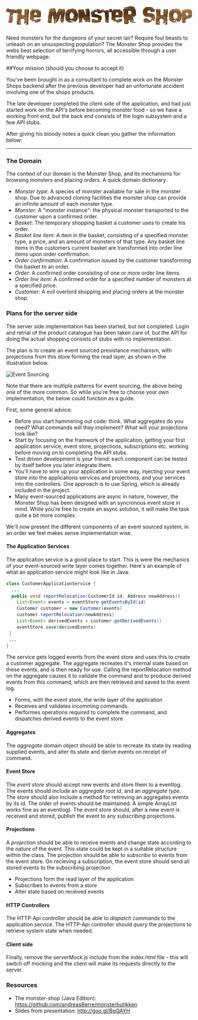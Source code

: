 ![Event Sourcing](src/main/webapp/img/logo.png "The Monster Shop")
================

Need monsters for the dungeons of your secret lair? Require foul beasts to unleash on an unsuspecting population? The Monster Shop provides the webs best selection of terrifying horrors, all accessible through a user friendly webpage.

##Your mission (should you choose to accept it)

You've been brought in as a consultant to complete work on the Monster Shops backend after the previous developer had an unfortunate accident involving one of the shops products.

The late developer completed the client side of the application, and had just started work on the API's before becoming monster food - so we have a working front end, but the back end consists of the login subsystem and a few API stubs.

After giving his bloody notes a quick clean you gather the information below:


---------------------------------------


### The Domain

The context of our domain is the Monster Shop, and its mechanisms for browsing monsters and placing orders. A quick domain dictionary:

* _Monster type_: A species of monster avaliable for sale in the monster shop. Due to advanced cloning facilities the monster shop can provide an infinite amount of each monster type.
* _Monster_: A "monster instance": the physical monster transported to the customer upon a confirmed order. 
* _Basket_: The temporary shopping basket a customer uses to create his order. 
* _Basket line item_: A item in the basket, consisting of a specified monster type, a price, and an amount of monsters of that type. Any basket line items in the customers current basket are transformed into order line items upon order confirmation.
* _Order confirmation_: A confirmation issued by the customer transforming the basket to an order.
* _Order_: A confirmed order consisting of one or more order line items.
* _Order line item_: A confirmed order for a specified number of monsters at a specified price.
* _Customer_: A evil overlord shopping and placing orders at the monster shop.


### Plans for the server side
The server side implementation has been started, but not completed. Login and retrial of the product catalogue has been taken care of, but the API for doing the actual shopping consists of stubs with no implementation. 

The plan is to create an event sourced presistance mechanism, with projections from this store forming the read layer, as shown in the illustration below.

![Event Sourcing](https://www.lucidchart.com/publicSegments/view/53270feb-641c-4392-8090-20110a005809/image.png "Event Sourcing")

Note that there are multiple patterns for event sourcing, the above being one of the more common. So while you're free to choose your own implementation, the below could function as a guide.

First, some general advice:
* Before you start hammering out code: think. What aggregates do you need? What commands will they implement? What will your projections look like?
* Start by focusing on the framwork of the application, getting your first application service, event store, projections, subscriptions etc. working before moving on to completing the API stubs.
* Test driven development is your friend: each component can be tested by itself before you later integrate them.
* You'll have to wire up your application in some way, injecting your event store into the applications services and projections, and your services into the controllers. One approach is to use Spring, which is already included in the project.
* Many event-sourced applications are async in nature, however, the Monster Shop has been designed with an syncronous event store in mind. While you're free to create an async solution, it will make the task quite a bit more complex.
 
We'll now present the different components of an event sourced system, in an order we feel makes sense implementation wise.

#### The Application Services
The application service is a good place to start. This is were the mechanics of your event-sourced write layer comes together. Here's an example of what an application service might look like in Java:

```Java
class CustomerApplicationService {
  ...
  public void reportRelocation(CustomerId id, Address newAddress){
	List<Event> events = eventStore.getEventsById(id)
	Customer customer = new Customer(events)
	customer.reportRelocation(newAddress)
	List<Event> derivedEvents = customer.getDerivedEvents()
	eventStore.save(derivedEvents)
 }
 ...
}
```
The service gets logged events from the event store and uses this to create a customer aggregate. The aggregate recreates it's internal state based on these events, and is then ready for use. 
Calling the reportRelocation method on the aggregate causes it to validate the command and to produce derived events from this command, which are then retrieved and saved to the event log.
* Forms, with the event store, the write layer of the application
* Receives and validates incomming commands. 
* Performes operations required to complete the command, and dispatches derived events to the event store

#### Aggregates
The _aggregate_ domain object should be able to recreate its state by reading supplied events, and alter its state and derive events on receipt of command.

#### Event Store
The _event store_ should accept new events and store them to a eventlog. The events should include an _aggregate root id_, and an _aggregate type_. The store should also include a method for retireving an aggregates events by its id. The order of events should be maintained. A simple ArrayList works fine as an eventlog).
The event store should, after a new event is received and stored, publish the event to any _subscribing_ projections.

#### Projections
A _projection_ should be able to receive events and change state according to the nature of the event. This state could be kept in a suitable structure within the class.
The projection should be able to _subscribe_ to events from the event store. On recieving a subscription, the event store should send all stored events to the subscribing projection.
* Projections form the read layer of the application
* Subscribes to events from a store
* Alter state based on received events

#### HTTP Controllers
The HTTP-Api controller should be able to _dispatch commands_ to the application service.
The HTTP-Api controller should _query_ the projections to retrieve system state when needed.

#### Client side 
Finally, remove the serverMock.js include from the index.html file - this will switch off mocking and the client will make its requests directly to the server. 

### Resources
* The monster-shop (Java Edition): https://github.com/andreasBerre/monsterbutikken
* Slides from presentation: http://goo.gl/BgQAYH
